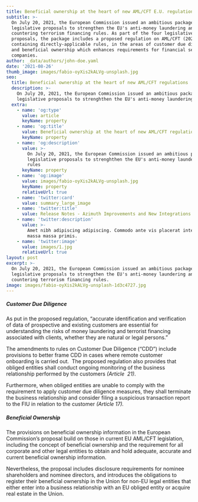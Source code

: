 ```yaml
---
title: Beneficial ownership at the heart of new AML/CFT E.U. regulations
subtitle: >-
  On July 20, 2021, the European Commission issued an ambitious package of
  legislative proposals to strengthen the EU's anti-money laundering and
  countering terrorism financing rules. As part of the four legislative
  proposals, the package includes a proposed regulation on AML/CFT (2021/0239),
  containing directly-applicable rules, in the areas of customer due diligence
  and beneficial ownership which enhances requirements for financial services
  companies.
author: _data/authors/john-doe.yaml
date: '2021-08-26'
thumb_image: images/fabio-oyXis2kALVg-unsplash.jpg
seo:
  title: Beneficial ownership at the heart of new AML/CFT regulations
  description: >-
    On July 20, 2021, the European Commission issued an ambitious package of
    legislative proposals to strenghthen the EU's anti-money laundering rules
  extra:
    - name: 'og:type'
      value: article
      keyName: property
    - name: 'og:title'
      value: Beneficial ownership at the heart of new AML/CFT regulations
      keyName: property
    - name: 'og:description'
      value: >-
        On July 20, 2021, the European Commission issued an ambitious package of
        legislative proposals to strenghthen the EU's anti-money laundering
        rules
      keyName: property
    - name: 'og:image'
      value: images/fabio-oyXis2kALVg-unsplash.jpg
      keyName: property
      relativeUrl: true
    - name: 'twitter:card'
      value: summary_large_image
    - name: 'twitter:title'
      value: Release Notes - Azimuth Improvements and New Integrations
    - name: 'twitter:description'
      value: >-
        Amet nibh adipiscing adipiscing. Commodo ante vis placerat interdum
        massa massa primis.
    - name: 'twitter:image'
      value: images/1.jpg
      relativeUrl: true
layout: post
excerpt: >-
  On July 20, 2021, the European Commission issued an ambitious package of
  legislative proposals to strengthen the EU's anti-money laundering and
  countering terrorism financing rules. 
image: images/fabio-oyXis2kALVg-unsplash-1d3c4727.jpg
---
```

##### Customer Due Diligence

As put in the proposed regulation, “accurate identification and verification of data of prospective and existing customers are essential for understanding the risks of money laundering and terrorist financing associated with clients, whether they are natural or legal persons.”

The amendments to rules on Customer Due Diligence (“CDD”) include provisions to better frame CDD in cases where remote customer onboarding is carried out.  The proposed regulation also provides that obliged entities shall conduct ongoing monitoring of the business relationship performed by the customers *(Article  21)*.

Furthermore, when obliged entities are unable to comply with the requirement to apply customer due diligence measures, they shall terminate the business relationship and consider filing a suspicious transaction report to the FIU in relation to the customer *(Article 17).* 

##### Beneficial Ownership

The provisions on beneficial ownership information in the European Commission’s proposal build on those in current EU AML/CFT legislation, including the concept of beneficial ownership and the requirement for all corporate and other legal entities to obtain and hold adequate, accurate and current beneficial ownership information. 

Nevertheless, the proposal includes disclosure requirements for nominee shareholders and nominee directors, and introduces the obligations to register their beneficial ownership in the Union for non-EU legal entities that either enter into a business relationship with an EU obliged entity or acquire real estate in the Union.
